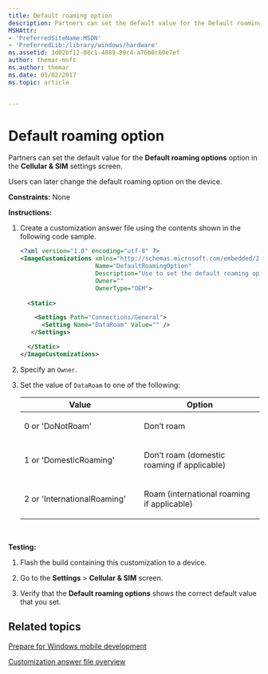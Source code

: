 ```yaml
---
title: Default roaming option
description: Partners can set the default value for the Default roaming options option in the Cellular SIM settings screen.
MSHAttr:
- 'PreferredSiteName:MSDN'
- 'PreferredLib:/library/windows/hardware'
ms.assetid: 3d02bf12-08c1-4889-89c4-a76b0c60e7ef
author: themar-msft
ms.author: themar
ms.date: 05/02/2017
ms.topic: article


---
```


# Default roaming option


Partners can set the default value for the **Default roaming options** option in the **Cellular & SIM** settings screen.

Users can later change the default roaming option on the device.

<a href="" id="constraints---none"></a>**Constraints:** None  

<a href="" id="instructions-"></a>**Instructions:**  
1.  Create a customization answer file using the contents shown in the following code sample.

    ```XML
    <?xml version="1.0" encoding="utf-8" ?>  
    <ImageCustomizations xmlns="http://schemas.microsoft.com/embedded/2004/10/ImageUpdate"  
                         Name="DefaultRoamingOption"  
                         Description="Use to set the default roaming option."  
                         Owner=""  
                         OwnerType="OEM"> 
      
      <Static>  

        <Settings Path="Connections/General">  
          <Setting Name="DataRoam" Value="" />    
       </Settings>  

      </Static>
    </ImageCustomizations>
    ```

2.  Specify an `Owner`.

3.  Set the value of `DataRoam` to one of the following:

    <table>
    <colgroup>
    <col width="50%" />
    <col width="50%" />
    </colgroup>
    <thead>
    <tr class="header">
    <th>Value</th>
    <th>Option</th>
    </tr>
    </thead>
    <tbody>
    <tr class="odd">
    <td><p>0 or 'DoNotRoam'</p></td>
    <td><p>Don’t roam</p></td>
    </tr>
    <tr class="even">
    <td><p>1 or 'DomesticRoaming'</p></td>
    <td><p>Don’t roam (domestic roaming if applicable)</p></td>
    </tr>
    <tr class="odd">
    <td><p>2 or 'InternationalRoaming'</p></td>
    <td><p>Roam (international roaming if applicable)</p></td>
    </tr>
    </tbody>
    </table>

     

<a href="" id="testing-"></a>**Testing:**  
1.  Flash the build containing this customization to a device.

2.  Go to the **Settings** &gt; **Cellular & SIM** screen.

3.  Verify that the **Default roaming options** shows the correct default value that you set.

## Related topics

[Prepare for Windows mobile development](https://docs.microsoft.com/en-us/windows-hardware/manufacture/mobile/preparing-for-windows-mobile-development)

[Customization answer file overview](https://docs.microsoft.com/en-us/windows-hardware/customize/mobile/mcsf/customization-answer-file)
